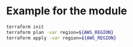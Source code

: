 # Example for the module

```sh
terraform init
terraform plan -var region=${AWS_REGION}
terraform apply -var region=${AWS_REGION}
```
